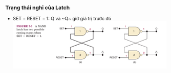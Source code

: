 ### Trạng thái nghỉ của Latch
- SET = RESET = 1: Q và ~Q~ giữ giá trị trước đó
![image 1](Images/NAND-gate-latch-resting-states.png)
